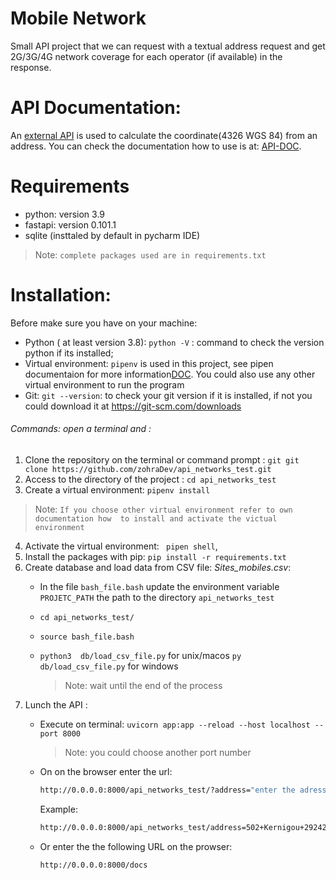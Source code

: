 # Mobile Network 
Small API project that we can request with a textual address request and get 2G/3G/4G network coverage for each operator (if available) in the response.
# API Documentation:
An [external API][link1] is used to calculate the coordinate(4326 WGS 84) from an address. You can check the documentation how to use is at: [API-DOC][link2].
# Requirements
- python: version 3.9
- fastapi: version 0.101.1
- sqlite (insttaled by default in pycharm IDE)
> Note: `complete packages used are in requirements.txt`

# Installation:
Before make sure you have on your machine:
- Python ( at least version 3.8): ``` python -V ``` : command to check the version python if its installed;
- Virtual environment: ``` pipenv ```  is used in this project, see pipen documentaion for more information[DOC][link3]. You could also use any other virtual environment to run the program
-  Git:  ``` git --version ```: to check your git version if it is installed, if not you could download it at https://git-scm.com/downloads

######   Commands: open a terminal and : 

1)   Clone the repository on the terminal or command prompt :  ``` git git clone https://github.com/zohraDev/api_networks_test.git ```
2) Access to the directory of the project : ``` cd api_networks_test ``` 
3) Create a virtual environment: ``` pipenv install ```
> Note: `If you choose other virtual environment refer to own documentation how  to install and activate the victual environment `

4) Activate the virtual environment: ``` pipen shell```,
5) Install the packages with pip: ``` pip install -r requirements.txt ```
6) Create database and load data from CSV file:   *Sites_mobiles.csv*:
    - In the file ``` bash_file.bash ``` update the environment variable ``` PROJETC_PATH ``` the path to the directory ``` api_networks_test ```	
    - ``` cd api_networks_test/ ```
	- ``` source bash_file.bash ```
	- ``` python3  db/load_csv_file.py ```  for unix/macos
	  ``` py  db/load_csv_file.py ``` for windows 
			  
 		> Note:  wait until the end of the process
7) Lunch the API :
	- Execute on terminal:  ``` uvicorn app:app --reload --host localhost --port 8000 ```
        > Note:  you could choose another port number
    
     - On on the browser enter the url: 
         ``` sh  
         http://0.0.0.0:8000/api_networks_test/?address="enter the adresse hier" 
          ``` 
         Example: 
        ```sh 
       http://0.0.0.0:8000/api_networks_test/address=502+Kernigou+29242+Ouessant
        ```
     
     - Or enter the the following URL on the prowser:
       ```sh 
       http://0.0.0.0:8000/docs
        ```
    
    
[link1]: <https://adresse.data.gouv.fr/api-doc/adresse>
[link2]: <https://adresse.data.gouv.fr/api-doc>
[link3]:<(https://pypi.org/project/pipenv/>
